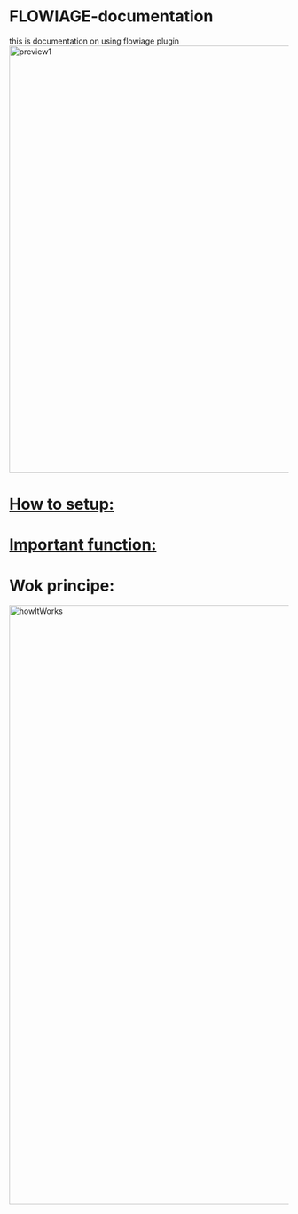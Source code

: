 # FLOWIAGE-documentation

this is documentation on using flowiage plugin
<img width="1080" height="770" alt="preview1" src="https://github.com/user-attachments/assets/f3b00ca7-7d28-4b06-b47e-b8e1c24bcb16" />

# [How to setup: ](setupProcess.md)


# [Important function:](functions.md)


# Wok principe:
<img width="1920" height="1080" alt="howItWorks" src="https://github.com/user-attachments/assets/70f2f199-7472-4c3c-8db4-4d80567da8d0" />
